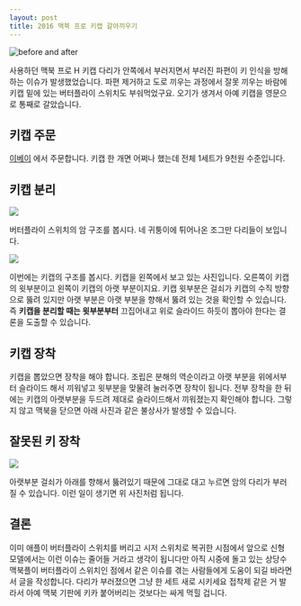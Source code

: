 ```yaml
---
layout: post
title: 2016 맥북 프로 키캡 갈아끼우기
---
```


![before and after](/Resources/images/2020-08-07-mbp_keyboard/keyboard.png)

사용하던 맥북 프로 H 키캡 다리가 안쪽에서 부러지면서 부러진 파편이 키 인식을 방해하는 이슈가 발생했었습니다. 파편 제거하고 도로 끼우는 과정에서 잘못 끼우는 바람에 키캡 밑에 있는 버터플라이 스위치도 부숴먹었구요. 오기가 생겨서 아예 키캡을 영문으로 통째로 갈았습니다.

## 키캡 주문

[이베이](https://www.ebay.com/itm/Ersatz-Tastenkappe-Austausch-Keycaps-für-Macbook-Pro-13-A1706-2016-2017-Qwerty/402262772285?ssPageName=STRK%3AMEBIDX%3AIT&_trksid=p2057872.m2749.l2648) 에서 주문합니다. 키캡 한 개면 어쩌나 했는데 전체 1세트가 9천원 수준입니다.

## 키캡 분리

![](/Resources/images/2020-08-07-mbp_keyboard/original.png)

버터플라이 스위치의 암 구조를 봅시다. 네 귀퉁이에 튀어나온 조그만 다리들이 보입니다.

![](/Resources/images/2020-08-07-mbp_keyboard/keycap.png)

이번에는 키캡의 구조를 봅시다. 키캡을 왼쪽에서 보고 있는 사진입니다. 오른쪽이 키캡의 윗부분이고 왼쪽이 키캡의 아랫 부분이지요. 키캡 윗부분은 걸쇠가 키캡의 수직 방향으로 뚫려 있지만 아랫 부분은 아랫 부분을 향해서 뚫려 있는 것을 확인할 수 있습니다. 즉 **키캡을 분리할 때는 윗부분부터** 끄집어내고 위로 슬라이드 하듯이 뽑아야 한다는 결론을 도출할 수 있습니다.

## 키캡 장착

키캡을 뽑았으면 장착을 해야 합니다. 조립은 분해의 역순이라고 아랫 부분을 위에서부터 슬라이드 해서 끼워넣고 윗부분을 맞물려 눌러주면 장착이 됩니다. 전부 장착을 한 뒤에는 키캡의 아랫부분을 두드려 제대로 슬라이드해서 끼워졌는지 확인해야 합니다. 그렇지 않고 맥북을 닫으면 아래 사진과 같은 불상사가 발생할 수 있습니다.

## 잘못된 키 장착

![](/Resources/images/2020-08-07-mbp_keyboard/broken.png)

아랫부분 걸쇠가 아래를 향해서 뚫려있기 때문에 그대로 대고 누르면 암의 다리가 부러질 수 있습니다. 이런 일이 생기면 위 사진처럼 됩니다.

## 결론

이미 애플이 버터플라이 스위치를 버리고 시저 스위치로 복귀한 시점에서 앞으로 신형 모델에서는 이런 이슈는 줄어들 거라고 생각이 됩니다만 아직 시중에 돌고 있는 상당수 맥북플이 버터플라이 스위치인 점에서 같은 이슈를 겪는 사람들에게 도움이 되길 바라면서 글을 작성합니다. 다리가 부러졌으면 그냥 한 세트 새로 시키세요 접착제 같은 거 발라서 아예 맥북 기판에 키카 붙어버리는 것보다는 싸게 먹힐 겁니다.